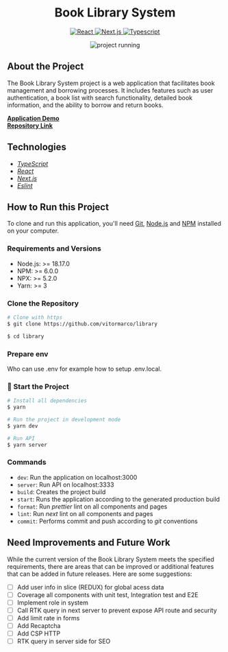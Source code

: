 <h1 align="center">
  Book Library System
</h1>

<p align="center">
  <a target="_blank" href="https://react.dev/">
    <img alt="React" src="https://img.shields.io/badge/react-%2323272f.svg?style=for-the-badge&logo=react&logoColor=%23149eca" />
  </a>
  <a target="_blank" href="https://nextjs.org/">
    <img alt="Next.js" src="https://img.shields.io/badge/next.js-%23000000.svg?style=for-the-badge&logo=next.js&logoColor=%23FFFFFF" />
  </a>
  <a target="_blank" href="https://www.typescriptlang.org/">
    <img alt="Typescript" src="https://img.shields.io/badge/typescript-%233178C6.svg?style=for-the-badge&logo=typescript&logoColor=%23FFFFFF" />
  </a>
</p>

<div align="center">
  <img alt="project running" src="./git/project-running.gif" />
</div>

## About the Project

The Book Library System project is a web application that facilitates book management and borrowing processes. It includes features such as user authentication, a book list with search functionality, detailed book information, and the ability to borrow and return books.

[**Application Demo**](https://your-app-demo-url.com/) <br />
[**Repository Link**](https://github.com/your-username/your-repo)

## Technologies

- _[TypeScript](https://www.typescriptlang.org/)_
- _[React](https://react.dev/)_
- _[Next.js](https://nextjs.org/)_
- _[Eslint](https://eslint.org/)_

## How to Run this Project

To clone and run this application, you'll need [Git](https://git-scm.com), [Node.js](https://nodejs.org/) and [NPM](https://www.npmjs.com/) installed on your computer.

### Requirements and Versions

- Node.js: >= 18.17.0
- NPM: >= 6.0.0
- NPX: >= 5.2.0
- Yarn: >= 3

### Clone the Repository

```bash
# Clone with https
$ git clone https://github.com/vitormarco/library

$ cd library
```

### Prepare env

Who can use .env for example how to setup .env.local.

### 🚀 Start the Project

```bash
# Install all dependencies
$ yarn

# Run the project in development mode
$ yarn dev

# Run API
$ yarn server
```

### Commands

- `dev`: Run the application on localhost:3000
- `server`: Run API on localhost:3333
- `build`: Creates the project build
- `start`: Runs the application according to the generated production build
- `format`: Run _prettier_ lint on all components and pages
- `lint`: Run _next_ lint on all components and pages
- `commit`: Performs commit and push according to _git_ conventions

## Need Improvements and Future Work

While the current version of the Book Library System meets the specified requirements, there are areas that can be improved or additional features that can be added in future releases. Here are some suggestions:

- [ ] Add user info in slice (REDUX) for global acess data
- [ ] Coverage all components with unit test, Integration test and E2E
- [ ] Implement role in system
- [ ] Call RTK query in next server to prevent expose API route and security
- [ ] Add limit rate in forms
- [ ] Add Recaptcha
- [ ] Add CSP HTTP
- [ ] RTK query in server side for SEO

